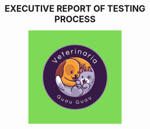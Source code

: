 <div align = center>
<h1>EXECUTIVE REPORT OF TESTING PROCESS</h1>
  <img src = "logo.png" alt = "logo" width = 300px>
</div>
